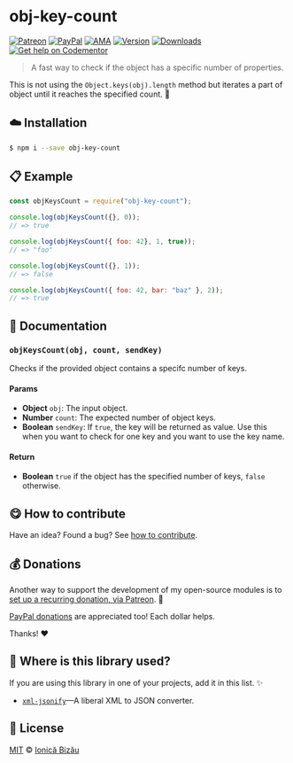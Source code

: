 
# obj-key-count

 [![Patreon](https://img.shields.io/badge/Support%20me%20on-Patreon-%23e6461a.svg)][paypal-donations] [![PayPal](https://img.shields.io/badge/%24-paypal-f39c12.svg)][paypal-donations] [![AMA](https://img.shields.io/badge/ask%20me-anything-1abc9c.svg)](https://github.com/IonicaBizau/ama) [![Version](https://img.shields.io/npm/v/obj-key-count.svg)](https://www.npmjs.com/package/obj-key-count) [![Downloads](https://img.shields.io/npm/dt/obj-key-count.svg)](https://www.npmjs.com/package/obj-key-count) [![Get help on Codementor](https://cdn.codementor.io/badges/get_help_github.svg)](https://www.codementor.io/johnnyb?utm_source=github&utm_medium=button&utm_term=johnnyb&utm_campaign=github)

> A fast way to check if the object has a specific number of properties.

This is not using the `Object.keys(obj).length` method but iterates a part of object until it reaches the specified count. :rocket:

## :cloud: Installation

```sh
$ npm i --save obj-key-count
```


## :clipboard: Example



```js
const objKeysCount = require("obj-key-count");

console.log(objKeysCount({}, 0));
// => true

console.log(objKeysCount({ foo: 42}, 1, true));
// => "foo"

console.log(objKeysCount({}, 1));
// => false

console.log(objKeysCount({ foo: 42, bar: "baz" }, 2));
// => true
```

## :memo: Documentation


### `objKeysCount(obj, count, sendKey)`
Checks if the provided object contains a specifc number of keys.

#### Params
- **Object** `obj`: The input object.
- **Number** `count`: The expected number of object keys.
- **Boolean** `sendKey`: If `true`, the key will be returned as value. Use this when you want to check for one key and you want to use the key name.

#### Return
- **Boolean** `true` if the object has the specified number of keys, `false` otherwise.



## :yum: How to contribute
Have an idea? Found a bug? See [how to contribute][contributing].

## :moneybag: Donations

Another way to support the development of my open-source modules is
to [set up a recurring donation, via Patreon][patreon]. :rocket:

[PayPal donations][paypal-donations] are appreciated too! Each dollar helps.

Thanks! :heart:

## :dizzy: Where is this library used?
If you are using this library in one of your projects, add it in this list. :sparkles:


 - [`xml-jsonify`](https://github.com/IonicaBizau/xml-jsonify#readme)—A liberal XML to JSON converter.

## :scroll: License

[MIT][license] © [Ionică Bizău][website]

[patreon]: https://www.patreon.com/ionicabizau
[paypal-donations]: https://www.paypal.com/cgi-bin/webscr?cmd=_s-xclick&hosted_button_id=RVXDDLKKLQRJW
[donate-now]: http://i.imgur.com/6cMbHOC.png

[license]: http://showalicense.com/?fullname=Ionic%C4%83%20Biz%C4%83u%20%3Cbizauionica%40gmail.com%3E%20(http%3A%2F%2Fionicabizau.net)&year=2016#license-mit
[website]: http://ionicabizau.net
[contributing]: /CONTRIBUTING.md
[docs]: /DOCUMENTATION.md
